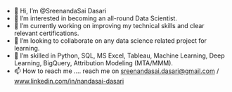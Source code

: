 - 👋 Hi, I’m @SreenandaSai Dasari
- 👀 I’m interested in becoming an all-round Data Scientist.
- 🌱 I’m currently working on improving my technical skills and clear relevant certifications.
- 💞️ I’m looking to collaborate on any data science related project for learning.
- 💞️ I’m skilled in Python, SQL, MS Excel, Tableau, Machine Learning, Deep Learning, BigQuery, Attribution Modeling (MTA/MMM).
- 📫 How to reach me ....  reach me on sreenandasai.dasari@gmail.com / www.linkedin.com/in/nandasai-dasari



<!---
SreenandaSai-Dasari/SreenandaSai-Dasari is a ✨ special ✨ repository because its `README.md` (this file) appears on your GitHub profile.
You can click the Preview link to take a look at your changes.
--->
